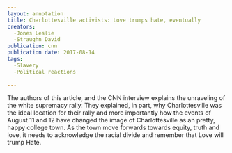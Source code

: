 ```yaml
---
layout: annotation
title: Charlottesville activists: Love trumps hate, eventually
creators:
  -Jones Leslie 
  -Straughn David 
publication: cnn
publication date: 2017-08-14
tags:
  -Slavery
  -Political reactions
  
---
```

The authors of this article, and the CNN interview explains the unraveling of the white supremacy rally. They explained, in part, why Charlottesville was the ideal location for their rally and more importantly how the events of August 11 and 12 have changed the image of Charlottesville as an pretty, happy college town. As the town move forwards towards equity, truth and love, it needs to acknowledge the racial divide and remember that Love will trump Hate. 
